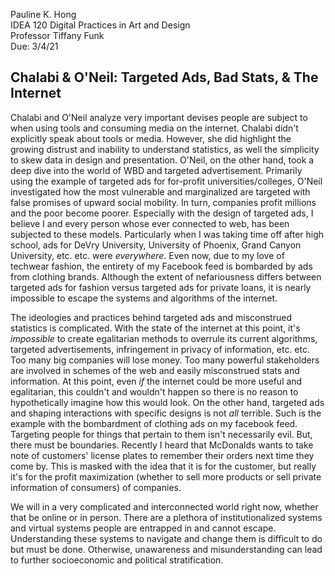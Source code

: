 Pauline K. Hong  
IDEA 120 Digital Practices in Art and Design  
Professor Tiffany Funk  
Due: 3/4/21  

## Chalabi & O'Neil: **Targeted Ads, Bad Stats, & The Internet**  

Chalabi and O'Neil analyze very important devises people are subject to when using tools and consuming media on the internet. Chalabi didn't explicitly speak about tools or media. However, she did highlight the growing distrust and inability to understand statistics, as well the simplicity to skew data in design and presentation. O'Neil, on the other hand, took a deep dive into the world of WBD and targeted advertisement. Primarily using the example of targeted ads for for-profit universities/colleges, O'Neil investigated how the most vulnerable and marginalized are targeted with false promises of upward social mobility. In turn, companies profit millions and the poor become poorer. Especially with the design of targeted ads, I believe I and every person whose ever connected to web, has been subjected to these models. Particularly when I was taking time off after high school, ads for DeVry University, University of Phoenix, Grand Canyon University, etc. etc. were *everywhere*. Even now, due to my love of techwear fashion, the entirety of my Facebook feed is bombarded by ads from clothing brands. Although the extent of nefariousness differs between targeted ads for fashion versus targeted ads for private loans, it is nearly impossible to escape the systems and algorithms of the internet.

The ideologies and practices behind targeted ads and misconstrued statistics is complicated. With the state of the internet at this point, it's *impossible* to create  egalitarian methods to overrule its current algorithms, targeted advertisements, infringement in privacy of information, etc. etc. Too many big companies will lose money. Too many powerful stakeholders are involved in schemes of the web and easily misconstrued stats and information. At this point, even *if* the internet could be more useful and egalitarian, this couldn't and wouldn't happen so there is no reason to hypothetically imagine how this would look. On the other hand, targeted ads and shaping interactions with specific designs is not *all* terrible. Such is the example with the bombardment of clothing ads on my facebook feed. Targeting people for things that pertain to them isn't necessarily evil. But, there must be boundaries. Recently I heard that McDonalds wants to take note of customers' license plates to remember their orders next time they come by. This is masked with the idea that it is for the customer, but really it's for the profit maximization (whether to sell more products or sell private information of consumers) of companies.

We will in a very complicated and interconnected world right now, whether that be online or in person. There are a plethora of institutionalized systems and virtual systems people are entrapped in and cannot escape. Understanding these systems to navigate and change them is difficult to do but must be done. Otherwise, unawareness and misunderstanding can lead to further socioeconomic and political stratification.
